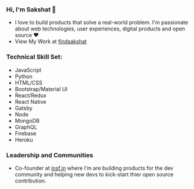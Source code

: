 ### Hi, I'm Sakshat 👋

* I love to build products that solve a real-world problem. I'm passionate about web technologies, user experiences, digital products and open source ❤️
* View My Work at [findsakshat](https://findsakshat.firebaseapp.com) 

### Technical Skill Set:
* JavaScript
* Python 
* HTML/CSS 
* Bootstrap/Material UI 
* React/Redux 
* React Native
* Gatsby
* Node
* MongoDB
* GraphQL
* Firebase
* Heroku

### Leadership and Communities
* Co-founder at [iosf.in](https://iosf.in/) where I'm are building products for the dev community and helping new devs to kick-start thier open source contribution.








